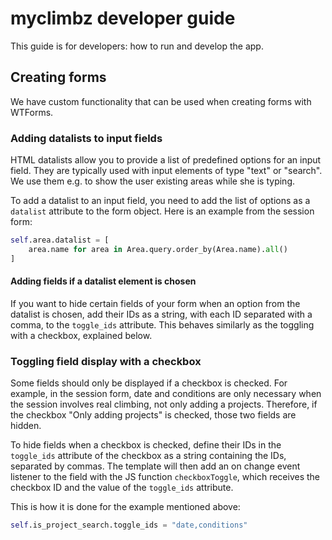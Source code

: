 # myclimbz developer guide

This guide is for developers: how to run and develop the app.

## Creating forms

We have custom functionality that can be used when creating forms with WTForms.

### Adding datalists to input fields

HTML datalists allow you to provide a list of predefined options for an input field. They are typically used with input elements of type "text" or "search". We use them e.g. to show the user existing areas while she is typing.

To add a datalist to an input field, you need to add the list of options as a `datalist` attribute to the form object. Here is an example from the session form:

```python
self.area.datalist = [
    area.name for area in Area.query.order_by(Area.name).all()
]
```

#### Adding fields if a datalist element is chosen

If you want to hide certain fields of your form when an option from the datalist is chosen, add their IDs as a string, with each ID separated with a comma, to the `toggle_ids` attribute. This behaves similarly as the toggling with a checkbox, explained below.

### Toggling field display with a checkbox

Some fields should only be displayed if a checkbox is checked. For example, in the session form, date and conditions are only necessary when the session involves real climbing, not only adding a projects. Therefore, if the checkbox "Only adding projects" is checked, those two fields are hidden.

To hide fields when a checkbox is checked, define their IDs in the `toggle_ids` attribute of the checkbox as a string containing the IDs, separated by commas. The template will then add an on change event listener to the field with the JS function `checkboxToggle`, which receives the checkbox ID and the value of the `toggle_ids` attribute.

This is how it is done for the example mentioned above:

```python
self.is_project_search.toggle_ids = "date,conditions"
```
